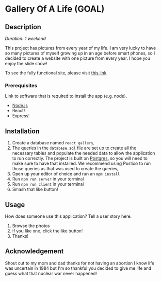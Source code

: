 # Gallery Of A Life (GOAL)

## Description

_Duration: 1 weekend_

This project has pictures from every year of my life. I am very lucky to have so many pictures of myself growing up in an age before smart phones, so I decided to create a website with one picture from every year. I hope you enjoy the slide show!

To see the fully functional site, please visit [this link](https://still-scrubland-81072.herokuapp.com/)

### Prerequisites

Link to software that is required to install the app (e.g. node).

- [Node.js](https://nodejs.org/en/)
- React!
- Express!

## Installation

1. Create a database named `react_gallery`,
2. The queries in the `database.sql` file are set up to create all the necessary tables and populate the needed data to allow the application to run correctly. The project is built on [Postgres](https://www.postgresql.org/download/), so you will need to make sure to have that installed. We recommend using Postico to run those queries as that was used to create the queries, 
3. Open up your editor of choice and run an `npm install`
4. Run `npm run server` in your terminal
5. Run `npm run client` in your terminal
6. Smash that like button!

## Usage
How does someone use this application? Tell a user story here.

1. Browse the photos
2. If you like one, click the like button!
3. Thanks!

## Acknowledgement
Shout out to my mom and dad thanks for not having an abortion I know life was uncertain in 1984 but I'm so thankful you decided to give me life and guess what that nuclear war never happened!

